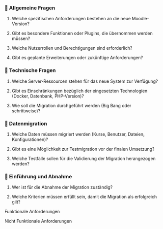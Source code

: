 ### 🔹 Allgemeine Fragen

1. Welche spezifischen Anforderungen bestehen an die neue Moodle-Version?
    
2. Gibt es besondere Funktionen oder Plugins, die übernommen werden müssen?
    
3. Welche Nutzerrollen und Berechtigungen sind erforderlich?
    
4. Gibt es geplante Erweiterungen oder zukünftige Anforderungen?
    

### 🔹 Technische Fragen

1. Welche Server-Ressourcen stehen für das neue System zur Verfügung?
    
2. Gibt es Einschränkungen bezüglich der eingesetzten Technologien (Docker, Datenbank, PHP-Version)?
    
7. Wie soll die Migration durchgeführt werden (Big Bang oder schrittweise)?
    
### 🔹 Datenmigration

1. Welche Daten müssen migriert werden (Kurse, Benutzer, Dateien, Konfigurationen)?
    
2. Gibt es eine Möglichkeit zur Testmigration vor der finalen Umsetzung?
    
11. Welche Testfälle sollen für die Validierung der Migration herangezogen werden?

### 🔹 Einführung und Abnahme

1. Wer ist für die Abnahme der Migration zuständig?
    
2. Welche Kriterien müssen erfüllt sein, damit die Migration als erfolgreich gilt?


Funktionale Anforderungen

Nicht Funktionale Anforderungen